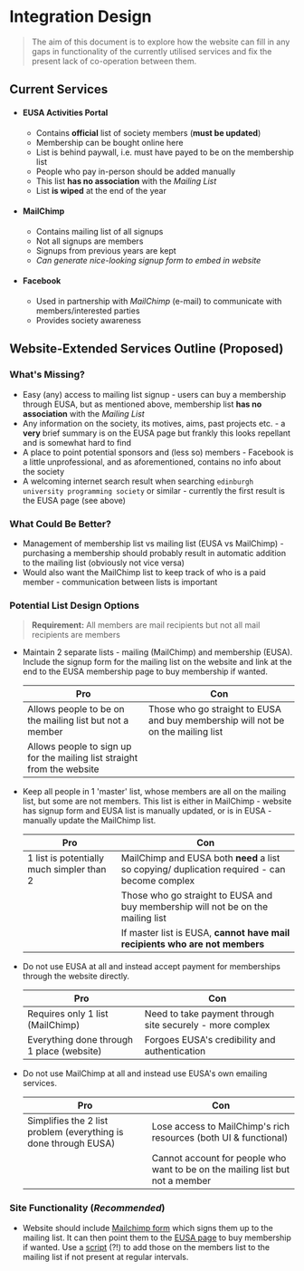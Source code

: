 # Integration Design
> The aim of this document is to explore how the website can fill in any gaps in functionality of the currently utilised services and fix the present lack of co-operation between them.
## Current Services
- #### EUSA Activities Portal
  - Contains **official** list of society members (**must be updated**)
  - Membership can be bought online here
  - List is behind paywall, i.e. must have payed to be on the membership list
  - People who pay in-person should be added manually
  - This list **has no association** with the *Mailing List*
  - List **is wiped** at the end of the year
  
- #### MailChimp
  - Contains mailing list of all signups
  - Not all signups are members
  - Signups from previous years are kept
  - *Can generate nice-looking signup form to embed in website*
  
- #### Facebook
  - Used in partnership with *MailChimp* (e-mail) to communicate with members/interested parties
  - Provides society awareness
  
## Website-Extended Services Outline (Proposed)
### What's Missing?
- Easy (any) access to mailing list signup - users can buy a membership through EUSA, but as mentioned above, membership list **has no association** with the *Mailing List*
- Any information on the society, its motives, aims, past projects etc. - a **very** brief summary is on the EUSA page but frankly this looks repellant and is somewhat hard to find
- A place to point potential sponsors and (less so) members - Facebook is a little unprofessional, and as aforementioned, contains no info about the society
- A welcoming internet search result when searching `edinburgh university programming society` or similar - currently the first result is the EUSA page (see above)
### What Could Be Better?
  - Management of membership list vs mailing list (EUSA vs MailChimp) - purchasing a membership should probably result in automatic addition to the mailing list (obviously not vice versa)
  - Would also want the MailChimp list to keep track of who is a paid member - communication between lists is important
  
### Potential List Design Options
> **Requirement:** All members are mail recipients but not all mail recipients are members
- Maintain 2 separate lists - mailing (MailChimp) and membership (EUSA). Include the signup form for the mailing list on the website and link at the end to the EUSA membership page to buy
  membership if wanted.
  
  | Pro | Con |
  ------|------
  | Allows people to be on the mailing list but not a member | Those who go straight to EUSA and buy membership will not be on the mailing list|
  | Allows people to sign up for the mailing list straight from the website |  |
  
- Keep all people in 1 'master' list, whose members are all on the mailing list, but some are not members. This list is either in MailChimp - website has signup form and EUSA list is manually
  updated, or is in EUSA - manually update the MailChimp list.

  | Pro | Con |
  ------|------
  | 1 list is potentially much simpler than 2 | MailChimp and EUSA both **need** a list so copying/ duplication required - can become complex|
  |  | Those who go straight to EUSA and buy membership will not be on the mailing list |
  |  | If master list is EUSA, **cannot have mail recipients who are not members** |
  
- Do not use EUSA at all and instead accept payment for memberships through the website directly.

  | Pro | Con |
  ------|------
  | Requires only 1 list (MailChimp) | Need to take payment through site securely - more complex |
  | Everything done through 1 place (website) | Forgoes EUSA's credibility and authentication |
  
- Do not use MailChimp at all and instead use EUSA's own emailing services.

  | Pro | Con |
  ------|------
  | Simplifies the 2 list problem (everything is done through EUSA) | Lose access to MailChimp's rich resources (both UI & functional) |
  | | Cannot account for people who want to be on the mailing list but not a member |
  
### Site Functionality (*Recommended*)

- Website should include [Mailchimp form](https://mailchimp.com/features/custom-forms/) which signs them up to the mailing list. It can then point
  them to the [EUSA page](https://www.eusa.ed.ac.uk/activities/societies/society/17825/) to buy membership if wanted. Use a [script](https://github.com/compsoc-edinburgh/eusa-members-api) (?!) to add those
  on the members list to the mailing list if not present at regular intervals.
